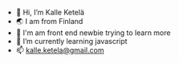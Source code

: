 - 👋 Hi, I’m Kalle Ketelä
- 🌏 I am from Finland
- 👀 I'm am front end newbie trying to learn more
- 🌱 I’m currently learning javascript
- 📫 kalle.ketela@gmail.com

<!---
babayaga1337/babayaga1337 is a ✨ special ✨ repository because its `README.md` (this file) appears on your GitHub profile.
You can click the Preview link to take a look at your changes.
--->
